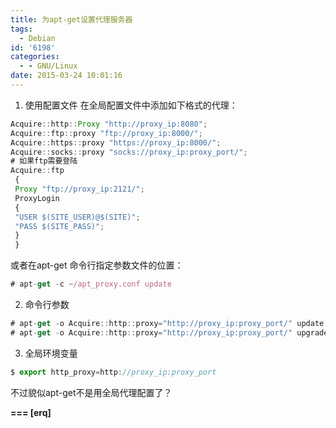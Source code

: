 ```yaml
---
title: 为apt-get设置代理服务器
tags:
  - Debian
id: '6198'
categories:
  - - GNU/Linux
date: 2015-03-24 10:01:16
---
```



<!-- more -->
1.  使用配置文件
在全局配置文件中添加如下格式的代理：
```js
Acquire::http::Proxy "http://proxy_ip:8080";
Acquire::ftp::proxy "ftp://proxy_ip:8000/";
Acquire::https::proxy "https://proxy_ip:8000/";
Acquire::socks::proxy "socks://proxy_ip:proxy_port/";
# 如果ftp需要登陆
Acquire::ftp
 {
 Proxy "ftp://proxy_ip:2121/";
 ProxyLogin
 {
 "USER $(SITE_USER)@$(SITE)";
 "PASS $(SITE_PASS)";
 }
 }
```
或者在apt-get 命令行指定参数文件的位置：
```js
# apt-get -c ~/apt_proxy.conf update
```
2.  命令行参数
```js
# apt-get -o Acquire::http::proxy="http://proxy_ip:proxy_port/" update
# apt-get -o Acquire::http::proxy="http://proxy_ip:proxy_port/" upgrade
```
3.  全局环境变量
```js
$ export http_proxy=http://proxy_ip:proxy_port
```
不过貌似apt-get不是用全局代理配置了？

**\===
\[erq\]**